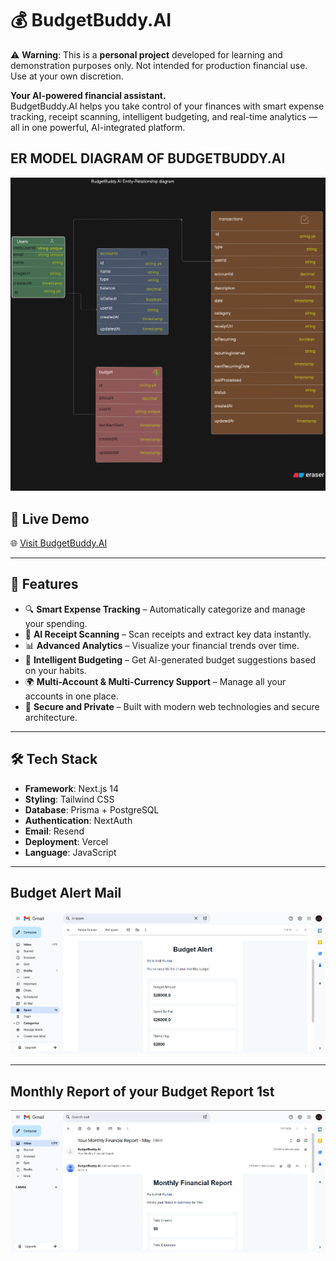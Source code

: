 # 💰 BudgetBuddy.AI

⚠️ **Warning**: This is a **personal project** developed for learning and demonstration purposes only. Not intended for production financial use. Use at your own discretion.

**Your AI-powered financial assistant.**  
BudgetBuddy.AI helps you take control of your finances with smart expense tracking, receipt scanning, intelligent budgeting, and real-time analytics — all in one powerful, AI-integrated platform.

## ER MODEL DIAGRAM OF BUDGETBUDDY.AI


![EdgeCareer Banner](https://github.com/amitkumardemo/BudgetBuddy.AI/blob/master/er.png)

## 🚀 Live Demo
🌐 [Visit BudgetBuddy.AI](https://budget-buddy-ai-kappa.vercel.app)

---

## 📌 Features

- 🔍 **Smart Expense Tracking** – Automatically categorize and manage your spending.
- 🧾 **AI Receipt Scanning** – Scan receipts and extract key data instantly.
- 📊 **Advanced Analytics** – Visualize your financial trends over time.
- 💸 **Intelligent Budgeting** – Get AI-generated budget suggestions based on your habits.
- 🌍 **Multi-Account & Multi-Currency Support** – Manage all your accounts in one place.
- 🔐 **Secure and Private** – Built with modern web technologies and secure architecture.

---

## 🛠️ Tech Stack

- **Framework**: Next.js 14
- **Styling**: Tailwind CSS
- **Database**: Prisma + PostgreSQL
- **Authentication**: NextAuth
- **Email**: Resend
- **Deployment**: Vercel
- **Language**: JavaScript

---
## Budget Alert Mail 

![Budget Alert Mail](https://github.com/amitkumardemo/BudgetBuddy.AI/blob/master/Alert.png)

---
## Monthly Report of your Budget Report 1st

![Monthly Budget Mail](https://github.com/amitkumardemo/BudgetBuddy.AI/blob/master/report%201.png)
